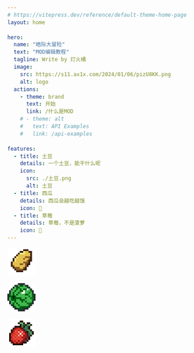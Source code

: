 ```yaml
---
# https://vitepress.dev/reference/default-theme-home-page
layout: home

hero:
  name: "皓际大冒险"
  text: "MOD编辑教程"
  tagline: Write by 灯火橘
  image:
    src: https://s11.ax1x.com/2024/01/06/pizU8KK.png
    alt: logo
  actions:
    - theme: brand
      text: 开始
      link: /什么是MOD
    # - theme: alt
    #   text: API Examples
    #   link: /api-examples

features:
  - title: 土豆
    details: 一个土豆，能干什么呢
    icon: 
      src: ./土豆.png
      alt: 土豆
  - title: 西瓜
    details: 西瓜会越吃越饿
    icon: 🍉
  - title: 草莓
    details: 草莓，不是菠萝
    icon: 🍓
---
```

![土豆](./土豆.png)

![大西瓜](./image/大西瓜.png)

![草莓](./image/草莓.png)

